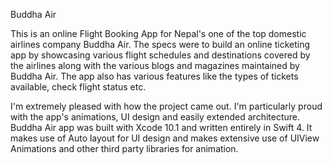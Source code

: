 Buddha Air

This is an online Flight Booking App for Nepal's one of the top domestic airlines company Buddha Air. The specs were to build an online ticketing app by showcasing various flight schedules and destinations covered by the airlines along with the various blogs and magazines maintained by Buddha Air. The app also has various features like the types of tickets available, check flight status etc.


I'm extremely pleased with how the project came out. I'm particularly proud with the app's animations, UI design and easily extended architecture. Buddha Air app was built with Xcode 10.1 and written entirely in Swift 4. It makes use of Auto layout for UI design and makes extensive use of UIView Animations and other third party libraries for animation. 

